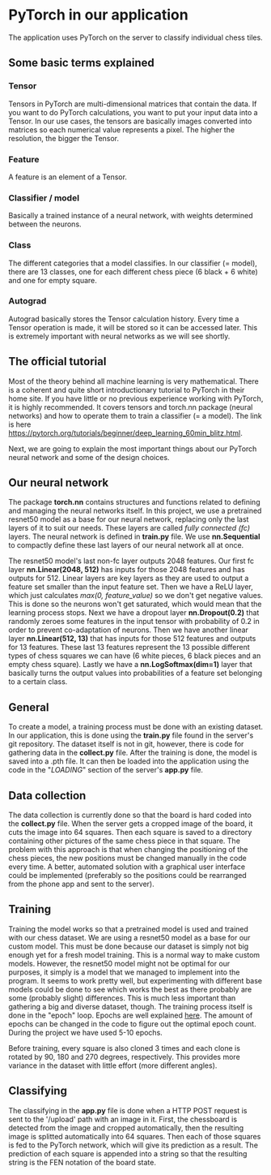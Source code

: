 # PyTorch in our application

The application uses PyTorch on the server to classify individual chess tiles.

## Some basic terms explained

### Tensor

Tensors in PyTorch are multi-dimensional matrices that contain the data. If you want to do PyTorch calculations, you want to put your input data into a Tensor. In our use cases, the tensors are basically images converted into matrices so each numerical value represents a pixel. The higher the resolution, the bigger the Tensor.

### Feature

A feature is an element of a Tensor.

### Classifier / model

Basically a trained instance of a neural network, with weights determined between the neurons.

### Class

The different categories that a model classifies. In our classifier (= model), there are 13 classes, one for each different chess piece (6 black + 6 white) and one for empty square.

### Autograd

Autograd basically stores the Tensor calculation history. Every time a Tensor operation is made, it will be stored so it can be accessed later. This is extremely important with neural networks as we will see shortly.

## The official tutorial

Most of the theory behind all machine learning is very mathematical. There is a coherent and quite short introductionary tutorial to PyTorch in their home site. If you have little or no previous experience working with PyTorch, it is highly recommended. It covers tensors and torch.nn package (neural networks) and how to operate them to train a classifier (= a model). The link is here https://pytorch.org/tutorials/beginner/deep_learning_60min_blitz.html.

Next, we are going to explain the most important things about our PyTorch neural network and some of the design choices.


## Our neural network

The package **torch.nn** contains structures and functions related to defining and managing the neural networks itself. In this project, we use a pretrained resnet50 model as a base for our neural network, replacing only the last layers of it to suit our needs. These layers are called *fully connected (fc)* layers. The neural network is defined in **train.py** file. We use **nn.Sequential** to compactly define these last layers of our neural network all at once.

The resnet50 model's last non-fc layer outputs 2048 features. Our first fc layer **nn.Linear(2048, 512)** has inputs for those 2048 features and has outputs for 512. Linear layers are key layers as they are used to output a feature set smaller than the input feature set. Then we have a ReLU layer, which just calculates *max(0, feature_value)* so we don't get negative values. This is done so the neurons won't get saturated, which would mean that the learning process stops. Next we have a dropout layer **nn.Dropout(0.2)** that randomly zeroes some features in the input tensor with probability of 0.2 in order to prevent co-adaptation of neurons. Then we have another linear layer **nn.Linear(512, 13)** that has inputs for those 512 features and outputs for 13 features. These last 13 features represent the 13 possible different types of chess squares we can have (6 white pieces, 6 black pieces and an empty chess square). Lastly we have a **nn.LogSoftmax(dim=1)** layer that basically turns the output values into probabilities of a feature set belonging to a certain class.

## General

 To create a model, a training process must be done with an existing dataset. In our application, this is done using the **train.py** file found in the server's git repository. The dataset itself is not in git, however, there is code for gathering data in the **collect.py** file. After the training is done, the model is saved into a .pth file. It can then be loaded into the application using the code in the "*LOADING*" section of the server's **app.py** file.

## Data collection

The data collection is currently done so that the board is hard coded into the **collect.py** file. When the server gets a cropped image of the board, it cuts the image into 64 squares. Then each square is saved to a directory containing other pictures of the same chess piece in that square. The problem with this approach is that when changing the positioning of the chess pieces, the new positions must be changed manually in the code every time. A better, automated solution with a graphical user interface could be implemented (preferably so the positions could be rearranged from the phone app and sent to the server).

## Training

Training the model works so that a pretrained model is used and trained with our chess dataset. We are using a resnet50 model as a base for our custom model. This must be done because our dataset is simply not big enough yet for a fresh model training. This is a normal way to make custom models. However, the resnet50 model might not be optimal for our purposes, it simply is a model that we managed to implement into the program. It seems to work pretty well, but experimenting with different base models could be done to see which works the best as there probably are some (probably slight) differences. This is much less important than gathering a big and diverse dataset, though. The training process itself is done in the "epoch" loop. Epochs are well explained [here](https://deepai.org/machine-learning-glossary-and-terms/epoch). The amount of epochs can be changed in the code to figure out the optimal epoch count. During the project we have used 5-10 epochs.

Before training, every square is also cloned 3 times and each clone is rotated by 90, 180 and 270 degrees, respectively. This provides more variance in the dataset with little effort (more different angles).

## Classifying

The classifying in the **app.py** file is done when a HTTP POST request is sent to the '/upload' path with an image in it. First, the chessboard is detected from the image and cropped automatically, then the resulting image is splitted automatically into 64 squares. Then each of those squares is fed to the PyTorch network, which will give its prediction as a result. The prediction of each square is appended into a string so that the resulting string is the FEN notation of the board state.
